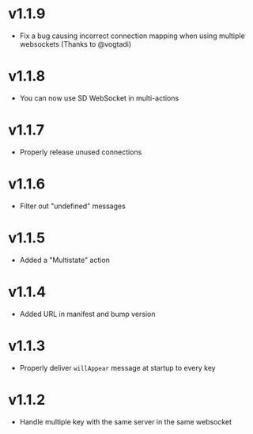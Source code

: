 # v1.1.9
- Fix a bug causing incorrect connection mapping when using multiple websockets (Thanks to @vogtadi)

# v1.1.8
- You can now use SD WebSocket in multi-actions

# v1.1.7
- Properly release unused connections

# v1.1.6
- Filter out "undefined" messages

# v1.1.5
- Added a "Multistate" action

# v1.1.4
- Added URL in manifest and bump version

# v1.1.3
- Properly deliver `willAppear` message at startup to every key

# v1.1.2
- Handle multiple key with the same server in the same websocket